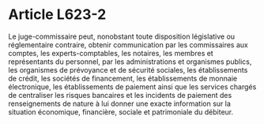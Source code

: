 # Article L623-2

<p>Le juge-commissaire peut, nonobstant toute disposition législative ou réglementaire contraire, obtenir communication par les commissaires aux comptes, les experts-comptables, les notaires, les membres et représentants du personnel, par les administrations et organismes publics, les organismes de prévoyance et de sécurité sociales, les établissements de crédit, les sociétés de financement, les établissements de monnaie électronique, les établissements de paiement ainsi que les services chargés de centraliser les risques bancaires et les incidents de paiement des renseignements de nature à lui donner une exacte information sur la situation économique, financière, sociale et patrimoniale du débiteur.</p>